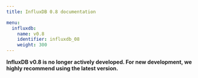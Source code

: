 ```yaml
---
title: InfluxDB 0.8 documentation

menu:
  influxdb:
    name: v0.8
    identifier: influxdb_08
    weight: 300
---
```


__InfluxDB v0.8 is no longer actively developed.
For new development, we highly recommend using the latest version.__
